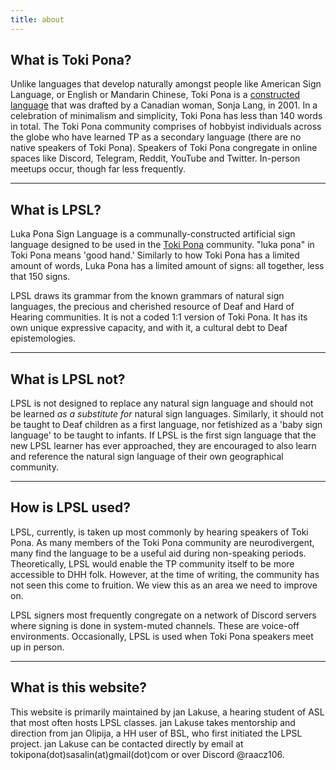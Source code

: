 ```yaml
---
title: about
---
```


## What is Toki Pona?

Unlike languages that develop naturally amongst people like American Sign Language, or English or Mandarin Chinese, Toki Pona is a <a href="https://en.wikipedia.org/wiki/Constructed_language">constructed language</a> that was drafted by a Canadian woman, Sonja Lang, in 2001. In a celebration of minimalism and simplicity, Toki Pona has less than 140 words in total. The Toki Pona community comprises of hobbyist individuals across the globe who have learned TP as a secondary language (there are no native speakers of Toki Pona). Speakers of Toki Pona congregate in online spaces like Discord, Telegram, Reddit, YouTube and Twitter. In-person meetups occur, though far less frequently.

---
  
## What is LPSL?

Luka Pona Sign Language is a communally-constructed artificial sign language designed to be used in the <a href="https://tokipona.org">Toki Pona</a> community. "luka pona" in Toki Pona means 'good hand.' Similarly to how Toki Pona has a limited amount of words, Luka Pona has a limited amount of signs: all together, less that 150 signs.

LPSL draws its grammar from the known grammars of natural sign languages, the precious and cherished resource of Deaf and Hard of Hearing communities. It is not a coded 1:1 version of Toki Pona. It has its own unique expressive capacity, and with it, a cultural debt to Deaf epistemologies.

---
  
## What is LPSL not?

LPSL is not designed to replace any natural sign language and should not be learned *as a substitute for* natural sign languages. Similarly, it should not be taught to Deaf children as a first language, nor fetishized as a 'baby sign language' to be taught to infants. If LPSL is the first sign language that the new LPSL learner has ever approached, they are encouraged to also learn and reference the natural sign language of their own geographical community.

---
  
## How is LPSL used?

LPSL, currently, is taken up most commonly by hearing speakers of Toki Pona. As many members of the Toki Pona community are neurodivergent, many find the language to be a useful aid during non-speaking periods. Theoretically, LPSL would enable the TP community itself to be more accessible to DHH folk. However, at the time of writing, the community has not seen this come to fruition. We view this as an area we need to improve on.

LPSL signers most frequently congregate on a network of Discord servers where signing is done in system-muted channels. These are voice-off environments. Occasionally, LPSL is used when Toki Pona speakers meet up in person.

---

## What is this website?

This website is primarily maintained by jan Lakuse, a hearing student of ASL that most often hosts LPSL classes. jan Lakuse takes mentorship and direction from jan Olipija, a HH user of BSL, who first initiated the LPSL project. jan Lakuse can be contacted directly by email at tokipona(dot)sasalin(at)gmail(dot)com or over Discord @raacz106.